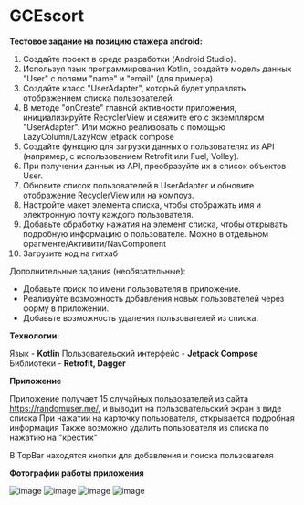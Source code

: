 # GCEscort

**Тестовое задание на позицию стажера android:**

1. Создайте проект в среде разработки (Android Studio).
2. Используя язык программирования Kotlin, создайте модель данных "User" с полями "name" и "email" (для примера).
3. Создайте класс "UserAdapter", который будет управлять отображением списка пользователей.
4. В методе "onCreate" главной активности приложения, инициализируйте RecyclerView и свяжите его с экземпляром "UserAdapter".
Или можно реализовать с помощью LazyColumn/LazyRow jetpack compose
5. Создайте функцию для загрузки данных о пользователях из API (например, с использованием Retrofit или Fuel, Volley).
6. При получении данных из API, преобразуйте их в список объектов User.
7. Обновите список пользователей в UserAdapter и обновите отображение RecyclerView или на компоуз.
8. Настройте макет элемента списка, чтобы отображать имя и электронную почту каждого пользователя.
9. Добавьте обработку нажатия на элемент списка, чтобы открывать подробную информацию о пользователе.
Можно в отдельном фрагменте/Активити/NavComponent
10. Загрузите код на гитхаб

Дополнительные задания (необязательные):
- Добавьте поиск по имени пользователя в приложение.
- Реализуйте возможность добавления новых пользователей через форму в приложении.
- Добавьте возможность удаления пользователей из списка.


**Технологии:**

Язык - **Kotlin**
Пользовательский интерфейс - **Jetpack Compose**
Библиотеки - **Retrofit, Dagger**

**Приложение**

Приложение получает 15 случайных пользователей из сайта https://randomuser.me/, и выводит на пользовательский экран в виде списка
При нажатии на карточку пользователя, открывается подробная информация
Также возможно удалить пользователя из списка по нажатию на "крестик"

В TopBar находятся кнопки для добавления и поиска пользователя

**Фотографии работы приложения**

![image](https://github.com/aidarchikmaturmalaichik/TripTrack/assets/120299872/a816e972-f048-4f15-85be-87cc778c8294)
![image](https://github.com/aidarchikmaturmalaichik/TripTrack/assets/120299872/d315f09b-b574-400f-b6f6-a880c7c97017)
![image](https://github.com/aidarchikmaturmalaichik/TripTrack/assets/120299872/c0af6092-ffe3-4ce6-884c-8b877c96cea5)
![image](https://github.com/aidarchikmaturmalaichik/TripTrack/assets/120299872/3cfb634a-5415-4815-94b2-991b772ff5da)


